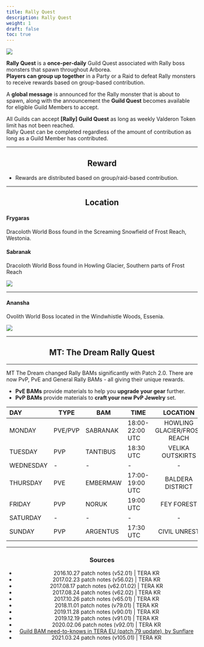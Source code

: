 ```yaml
---
title: Rally Quest
description: Rally Quest
weight: 1
draft: false
toc: true
---
```


![](https://i.imgur.com/m9OviEA.png)

**Rally Quest** is a **once-per-daily** Guild Quest associated with Rally boss monsters that spawn throughout Arborea. <br>
**Players can group up together** in a Party or a Raid to defeat Rally monsters to receive rewards based on group-based contribution.<br>

A **global message** is announced for the Rally monster that is about to spawn, along with the announcement the **Guild Quest** becomes available for eligible Guild Members to accept.

All Guilds can accept **[Rally] Guild Quest** as long as weekly Valderon Token limit has not been reached. <br>
Rally Quest can be completed regardless of the amount of contribution as long as a Guild Member has contributed.

<hr/>

<center>

## Reward

</center>

- Rewards are distributed based on group/raid-based contribution.

<hr/>

<center>

## Location

</center>

#### Frygaras
Dracoloth World Boss found in the Screaming Snowfield of Frost Reach, Westonia.

#### Sabranak
Dracoloth World Boss found in Howling Glacier, Southern parts of Frost Reach

![](https://i.imgur.com/LUJG8SM.png)

<hr/>

#### Anansha
Ovolith World Boss located in the Windwhistle Woods, Essenia.

![](https://i.imgur.com/lnoldES.png)

<hr/>

<center>

## MT: The Dream Rally Quest

</center>

<hr/>

MT The Dream changed Rally BAMs significantly with Patch 2.0. There are now PvP, PvE and General Rally BAMs - all giving their unique rewards.
- **PvE BAMs** provide materials to help you **upgrade your gear** further.
- **PvP BAMs** provide materials to **craft your new PvP Jewelry** set.

| **DAY** | **TYPE** | **BAM** | **TIME** | **LOCATION** |
|:------------|-----------|-----------|-----------|:---------:|
|    MONDAY    |     PVE/PVP     |     SABRANAK     |     18:00-22:00 UTC     |     HOWLING GLACIER/FROST REACH     |
|    TUESDAY   |     PVP     |     TANTIBUS     |     18:30 UTC     |     VELIKA OUTSKIRTS     |
|   WEDNESDAY  |     -     |     -     |     -     |     -     |
|   THURSDAY   |     PVE     |     EMBERMAW     |     17:00-19:00 UTC     |     BALDERA DISTRICT     |
|    FRIDAY    |     PVP     |     NORUK     |     19:00 UTC     |     FEY FOREST     |
|    SATURDAY    |     -     |     -     |     -     |     -     |
|    SUNDAY    |     PVP     |     ARGENTUS     |     17:30 UTC     |     CIVIL UNREST     |

<center>

<hr>

<center><h3>Sources</h3></center>

* 2016.10.27 patch notes (v52.01) | TERA KR
* 2017.02.23 patch notes (v56.02) | TERA KR
* 2017.08.17 patch notes (v62.01.02) | TERA KR
* 2017.08.24 patch notes (v62.02) | TERA KR
* 2017.10.26 patch notes (v65.01) | TERA KR
* 2018.11.01 patch notes (v79.01) | TERA KR
* 2019.11.28 patch notes (v90.01) | TERA KR
* 2019.12.19 patch notes (v91.01) | TERA KR
* 2020.02.06 patch notes (v92.01) | TERA KR
* [Guild BAM need-to-knows in TERA EU (patch 79 update), by Sunflare](https://steamcommunity.com/sharedfiles/filedetails/?id=1498498860)
* 2021.03.24 patch notes (v105.01) | TERA KR

